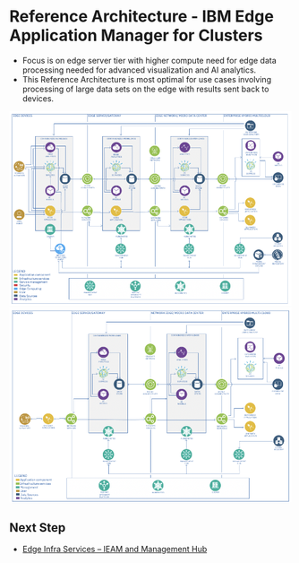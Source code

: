 # Reference Architecture - IBM Edge Application Manager for Clusters

- Focus is on edge server tier with higher compute need for edge data processing needed for advanced visualization 
  and AI analytics.
- This Reference Architecture is most optimal for use cases involving processing of large data sets on the edge with 
  results sent back to devices.

<img src="images/reference-architecture_3.png" />

<img src="images/reference-architecture_4.png" />

## Next Step
- [Edge Infra Services – IEAM and Management Hub](edge-infra-services.md)